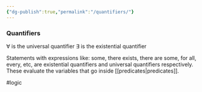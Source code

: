 ```yaml
---
{"dg-publish":true,"permalink":"/quantifiers/"}
---
```


### Quantifiers
$\forall$ is the universal quantifier
$\exists$ is the existential quantifier

Statements with expressions like: some, there exists, there are some, for all, every, etc, are existential quantifiers and universal quantifiers respectively. These evaluate the variables that go inside [[predicates|predicates]].

#logic
